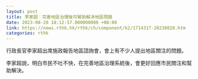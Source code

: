 ```yaml
---
layout: post
title: 李家超︰完善地區治理後可幫助解決地區問題
date: 2023-08-20 18:12:57.000000000 +08:00
link: https://news.rthk.hk/rthk/ch/component/k2/1714317-20230820.htm
categories: rthk
---
```


行政長官李家超出席施政報告地區諮詢會，會上有不少人提出地區關注的問題。

李家超說，明白市民不吐不快，在完善地區治理系統後，會更好回應市民關注和幫助解決。
